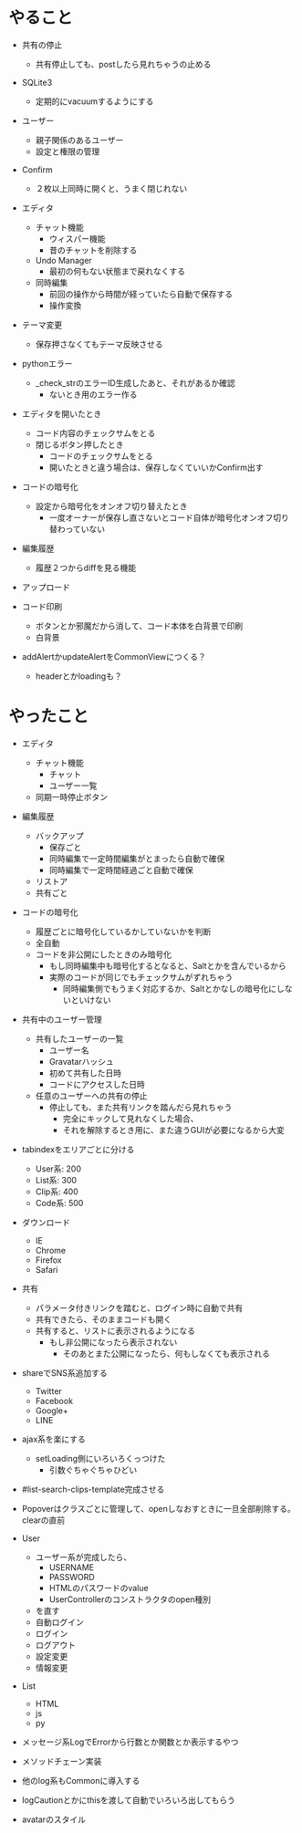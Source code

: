 
# やること

- 共有の停止
  - 共有停止しても、postしたら見れちゃうの止める

- SQLite3
  - 定期的にvacuumするようにする

- ユーザー
  - 親子関係のあるユーザー
  - 設定と権限の管理

- Confirm
  - ２枚以上同時に開くと、うまく閉じれない

- エディタ
  - チャット機能
    - ウィスパー機能
    - 昔のチャットを削除する
  - Undo Manager
    - 最初の何もない状態まで戻れなくする
  - 同時編集
    - 前回の操作から時間が経っていたら自動で保存する
    - 操作変換

- テーマ変更
  - 保存押さなくてもテーマ反映させる

- pythonエラー
  - _check_strのエラーID生成したあと、それがあるか確認
    - ないとき用のエラー作る

- エディタを開いたとき
  - コード内容のチェックサムをとる
  - 閉じるボタン押したとき
    - コードのチェックサムをとる
    - 開いたときと違う場合は、保存しなくていいかConfirm出す

- コードの暗号化
  - 設定から暗号化をオンオフ切り替えたとき
    - 一度オーナーが保存し直さないとコード自体が暗号化オンオフ切り替わっていない

- 編集履歴
  - 履歴２つからdiffを見る機能

- アップロード

- コード印刷
  - ボタンとか邪魔だから消して、コード本体を白背景で印刷
  - 白背景

- addAlertかupdateAlertをCommonViewにつくる？
  - headerとかloadingも？


# やったこと

- エディタ
  - チャット機能
    - チャット
    - ユーザー一覧
  - 同期一時停止ボタン

- 編集履歴
  - バックアップ
    - 保存ごと
    - 同時編集で一定時間編集がとまったら自動で確保
    - 同時編集で一定時間経過ごと自動で確保
  - リストア
  - 共有ごと

- コードの暗号化
  - 履歴ごとに暗号化しているかしていないかを判断
  - 全自動
  - コードを非公開にしたときのみ暗号化
    - もし同時編集中も暗号化するとなると、Saltとかを含んでいるから
    - 実際のコードが同じでもチェックサムがずれちゃう
      - 同時編集側でもうまく対応するか、Saltとかなしの暗号化にしないといけない

- 共有中のユーザー管理
  - 共有したユーザーの一覧
    - ユーザー名
    - Gravatarハッシュ
    - 初めて共有した日時
    - コードにアクセスした日時
  - 任意のユーザーへの共有の停止
    - 停止しても、また共有リンクを踏んだら見れちゃう
      - 完全にキックして見れなくした場合、
      - それを解除するとき用に、また違うGUIが必要になるから大変

- tabindexをエリアごとに分ける
  - User系: 200
  - List系: 300
  - Clip系: 400
  - Code系: 500

- ダウンロード
  - IE
  - Chrome
  - Firefox
  - Safari

- 共有
  - パラメータ付きリンクを踏むと、ログイン時に自動で共有
  - 共有できたら、そのままコードも開く
  - 共有すると、リストに表示されるようになる
    - もし非公開になったら表示されない
      - そのあとまた公開になったら、何もしなくても表示される

- shareでSNS系追加する
  - Twitter
  - Facebook
  - Google+
  - LINE

- ajax系を楽にする
  - setLoading側にいろいろくっつけた
    - 引数ぐちゃぐちゃひどい

- #list-search-clips-template完成させる

- Popoverはクラスごとに管理して、openしなおすときに一旦全部削除する。clearの直前

- User
  - ユーザー系が完成したら、
    - USERNAME
    - PASSWORD
    - HTMLのパスワードのvalue
    - UserControllerのコンストラクタのopen種別
  - を直す
  - 自動ログイン
  - ログイン
  - ログアウト
  - 設定変更
  - 情報変更

- List
  - HTML
  - js
  - py

- メッセージ系LogでErrorから行数とか関数とか表示するやつ

- メソッドチェーン実装

- 他のlog系もCommonに導入する

- logCautionとかにthisを渡して自動でいろいろ出してもらう

- avatarのスタイル
